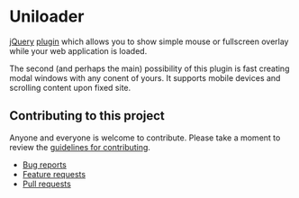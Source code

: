 # Uniloader

[jQuery](https://github.com/jquery/jquery) [plugin](https://github.com/jquery/plugins.jquery.com) which allows you to show simple mouse or fullscreen overlay while your web application is loaded.

The second (and perhaps the main) possibility of this plugin is fast creating modal windows with any conent of yours. It supports mobile devices and scrolling content upon fixed site.


## Contributing to this project

Anyone and everyone is welcome to contribute. Please take a moment to review the [guidelines for contributing](CONTRIBUTING.md).

* [Bug reports](CONTRIBUTING.md#bugs)
* [Feature requests](CONTRIBUTING.md#features)
* [Pull requests](CONTRIBUTING.md#pull-requests)